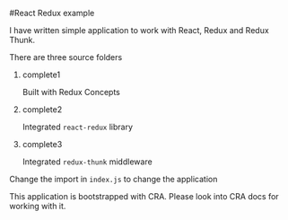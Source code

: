 #React Redux example

I have written simple application to work with React, Redux and Redux Thunk.

There are three source folders

1. complete1

    Built with Redux Concepts

2. complete2

    Integrated `react-redux` library

3. complete3

    Integrated `redux-thunk` middleware

Change the import in `index.js` to change the application

This application is bootstrapped with CRA. Please look into CRA docs for working with it.